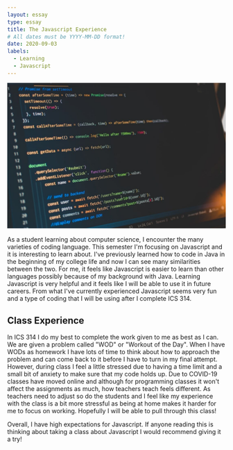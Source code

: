 ```yaml
---
layout: essay
type: essay
title: The Javascript Experience
# All dates must be YYYY-MM-DD format!
date: 2020-09-03
labels:
  - Learning
  - Javascript
---
```


<img class="ui medium right floated rounded image" src="../images/javascript.jpeg">

As a student learning about computer science, I encounter the many varieties of coding language. This semester I'm focusing on Javascript and it is interesting to learn about. I've previously learned how to code in Java in the beginning of my college life and now I can see many similarities between the two. For me, it feels like Javascript is easier to learn than other languages possibly because of my background with Java. Learning Javascript is very helpful and it feels like I will be able to use it in future careers. From what I've currently experienced Javascript seems very fun and a type of coding that I will be using after I complete ICS 314.

## Class Experience 

In ICS 314 I do my best to complete the work given to me as best as I can. We are given a problem called "WOD" or "Workout of the Day". When I have WODs as homework I have lots of time to think about how to approach the problem and can come back to it before I have to turn in my final attempt. However, during class I feel a little stressed due to having a time limit and a small bit of anxiety to make sure that my code holds up. Due to COVID-19 classes have moved online and although for programming classes it won't affect the assignments as much, how teachers teach feels different. As teachers need to adjust so do the students and I feel like my experience with the class is a bit more stressful as being at home makes it harder for me to focus on working. Hopefully I will be able to pull through this class!

Overall, I have high expectations for Javascript. If anyone reading this is thinking about taking a class about Javascript I would recommend giving it a try! 
